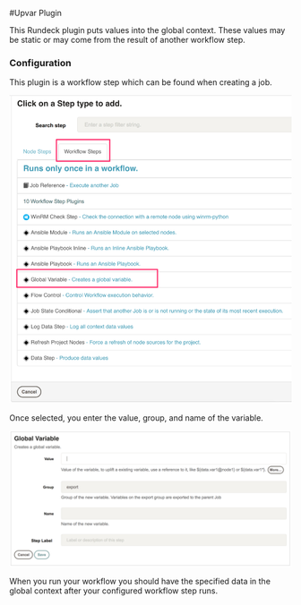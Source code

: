 #Upvar Plugin

This Rundeck plugin puts values into the global context. These values may be static or may come from the result of another workflow step.

### Configuration

This plugin is a workflow step which can be found when creating a job.

![Select Workflow Step](doc-select.png)

Once selected, you enter the value, group, and name of the variable.

![Configure](doc-configuration.png)

When you run your workflow you should have the specified data in the global context after your configured workflow step runs.


